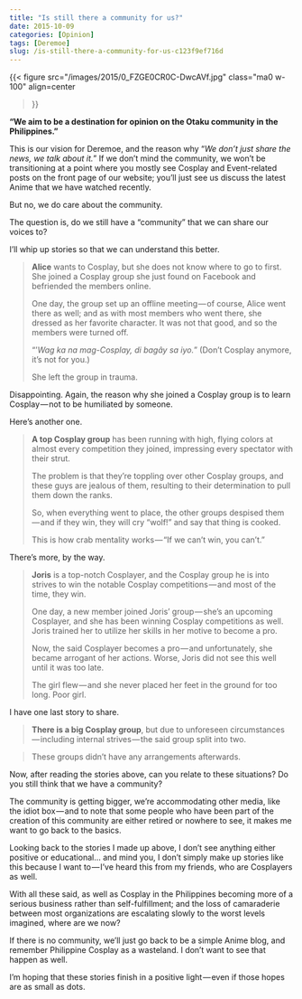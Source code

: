 ```yaml
---
title: "Is still there a community for us?"
date: 2015-10-09
categories: [Opinion]
tags: [Deremoe]
slug: /is-still-there-a-community-for-us-c123f9ef716d
---
```


{{< figure
  src="/images/2015/0_FZGE0CR0C-DwcAVf.jpg"
  class="ma0 w-100"
  align=center
>}}

**“We aim to be a destination for opinion on the Otaku community in the Philippines.”**

This is our vision for Deremoe, and the reason why “_We don’t just share the news, we talk about it._” If we don’t mind the community, we won’t be transitioning at a point where you mostly see Cosplay and Event-related posts on the front page of our website; you’ll just see us discuss the latest Anime that we have watched recently.

But no, we do care about the community.

The question is, do we still have a “community” that we can share our voices to?

I’ll whip up stories so that we can understand this better.

> **Alice** wants to Cosplay, but she does not know where to go to first. She joined a Cosplay group she just found on Facebook and befriended the members online.
> 
> One day, the group set up an offline meeting — of course, Alice went there as well; and as with most members who went there, she dressed as her favorite character. It was not that good, and so the members were turned off.
> 
> “’_Wag ka na mag-_Cosplay_, di bagây sa iyo._” (Don’t Cosplay anymore, it’s not for you.)
> 
> She left the group in trauma.

Disappointing. Again, the reason why she joined a Cosplay group is to learn Cosplay — not to be humiliated by someone.

Here’s another one.

> **A top Cosplay group** has been running with high, flying colors at almost every competition they joined, impressing every spectator with their strut.
> 
> The problem is that they’re toppling over other Cosplay groups, and these guys are jealous of them, resulting to their determination to pull them down the ranks.
> 
> So, when everything went to place, the other groups despised them — and if they win, they will cry “wolf!” and say that thing is cooked.
> 
> This is how crab mentality works — “If we can’t win, you can’t.”

There’s more, by the way.

> **Joris** is a top-notch Cosplayer, and the Cosplay group he is into strives to win the notable Cosplay competitions — and most of the time, they win.
> 
> One day, a new member joined Joris’ group — she’s an upcoming Cosplayer, and she has been winning Cosplay competitions as well. Joris trained her to utilize her skills in her motive to become a pro.
> 
> Now, the said Cosplayer becomes a pro — and unfortunately, she became arrogant of her actions. Worse, Joris did not see this well until it was too late.
> 
> The girl flew — and she never placed her feet in the ground for too long. Poor girl.

I have one last story to share.

> **There is a big Cosplay group**, but due to unforeseen circumstances — including internal strives — the said group split into two.

> These groups didn’t have any arrangements afterwards.

Now, after reading the stories above, can you relate to these situations? Do you still think that we have a community?

The community is getting bigger, we’re accommodating other media, like the idiot box — and to note that some people who have been part of the creation of this community are either retired or nowhere to see, it makes me want to go back to the basics.

Looking back to the stories I made up above, I don’t see anything either positive or educational… and mind you, I don’t simply make up stories like this because I want to — I’ve heard this from my friends, who are Cosplayers as well.

With all these said, as well as Cosplay in the Philippines becoming more of a serious business rather than self-fulfillment; and the loss of camaraderie between most organizations are escalating slowly to the worst levels imagined, where are we now?

If there is no community, we’ll just go back to be a simple Anime blog, and remember Philippine Cosplay as a wasteland. I don’t want to see that happen as well.

I’m hoping that these stories finish in a positive light — even if those hopes are as small as dots.
